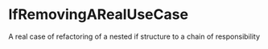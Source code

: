 # IfRemovingARealUseCase
A real case of refactoring of a nested if structure to a chain of responsibility
